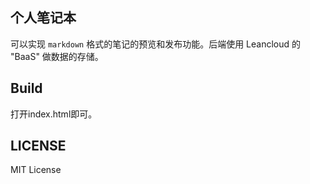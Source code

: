 ## 个人笔记本

可以实现 `markdown` 格式的笔记的预览和发布功能。后端使用 Leancloud 的 "BaaS" 做数据的存储。

## Build

打开index.html即可。

## LICENSE

MIT License
